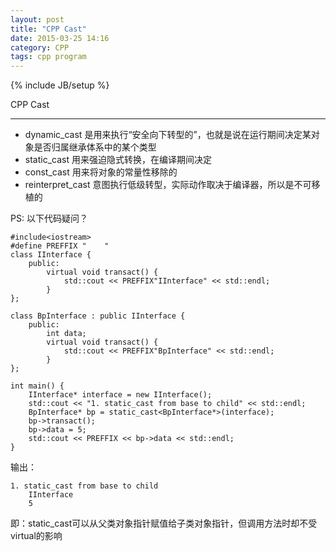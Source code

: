 ```yaml
---
layout: post
title: "CPP Cast"
date: 2015-03-25 14:16
category: CPP
tags: cpp program
---
```

{% include JB/setup %}

CPP Cast

------

* dynamic_cast 是用来执行“安全向下转型的”，也就是说在运行期间决定某对象是否归属继承体系中的某个类型
* static_cast 用来强迫隐式转换，在编译期间决定
* const_cast 用来将对象的常量性移除的
* reinterpret_cast 意图执行低级转型，实际动作取决于编译器，所以是不可移植的

PS: 以下代码疑问？

    #include<iostream>
    #define PREFFIX "    "
    class IInterface {
        public:
            virtual void transact() {
                std::cout << PREFFIX"IInterface" << std::endl;
            }
    };

    class BpInterface : public IInterface {
        public:
            int data;
            virtual void transact() {
                std::cout << PREFFIX"BpInterface" << std::endl;
            }
    };

    int main() {
        IInterface* interface = new IInterface();
        std::cout << "1. static_cast from base to child" << std::endl;
        BpInterface* bp = static_cast<BpInterface*>(interface);
        bp->transact();
        bp->data = 5;
        std::cout << PREFFIX << bp->data << std::endl;
    }

输出：

    1. static_cast from base to child
        IInterface
        5

即：static_cast可以从父类对象指针赋值给子类对象指针，但调用方法时却不受virtual的影响

